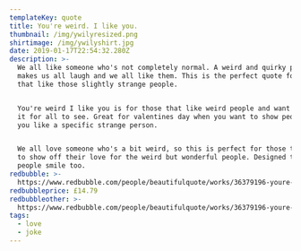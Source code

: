 ```yaml
---
templateKey: quote
title: You're weird. I like you.
thumbnail: /img/ywilyresized.png
shirtimage: /img/ywilyshirt.jpg
date: 2019-01-17T22:54:32.280Z
description: >-
  We all like someone who's not completely normal. A weird and quirky person
  makes us all laugh and we all like them. This is the perfect quote for those
  that like those slightly strange people.


  You're weird I like you is for those that like weird people and want to wear
  it for all to see. Great for valentines day when you want to show people that
  you like a specific strange person.


  We all love someone who's a bit weird, so this is perfect for those that want
  to show off their love for the weird but wonderful people. Designed to make
  people smile too.
redbubble: >-
  https://www.redbubble.com/people/beautifulquote/works/36379196-youre-weird-i-like-you?asc=u&p=t-shirt
redbubbleprice: £14.79
redbubbleother: >-
  https://www.redbubble.com/people/beautifulquote/works/36379196-youre-weird-i-like-you?asc=u&modal=%2Fboom%2Fb%2FavailableProducts%2F36379196&p=t-shirt
tags:
  - love
  - joke
---
```



